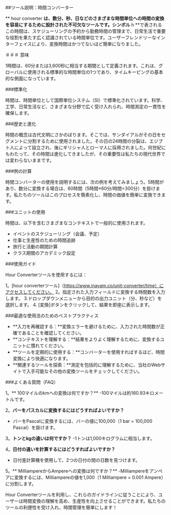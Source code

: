 ##ツール説明：時間コンバーター

** hour converter **は、数分、秒、日などのさまざまな時間単位への時間の変換を容易にするために設計された不可欠なツールです。シンボル** h **で表されるこの時間は、スケジューリングの予約から勤務時間の管理まで、日常生活で重要な役割を果たす広く認識されている時間単位です。ユーザーフレンドリーなインターフェイスにより、変換時間はかつてないほど簡単になりました。

＃＃＃ 意味

1時間は、60分または3,600秒に相当する期間として定義されます。これは、グローバルに使用される標準的な時間単位の1つであり、タイムキーピングの基本的な側面になっています。

###標準化

時間は、時間単位として国際単位システム（SI）で標準化されています。科学、工学、日常生活など、さまざまな分野で広く受け入れられ、時間測定の一貫性を確保します。

###歴史と進化

時間の概念は古代文明にさかのぼります。そこでは、サンダイアルがその日をセグメントに分割するために使用されました。その日の24時間の分裂は、エジプト人によって設立され、後にギリシャ人とローマ人に採用されました。何世紀にもわたって、その時間は進化してきましたが、その重要性は私たちの現代世界では変わらないままです。

###例の計算

時間コンバーターの使用を説明するには、次の例を考えてみましょう。5時間があり、数分に変換する場合は、60時間（5時間×60分/時間=​​ 300分）を掛けます。私たちのツールはこのプロセスを簡素化し、時間の価値を簡単に変換できます。

###ユニットの使用

時間は、以下を含むさまざまなコンテキストで一般的に使用されます。

- イベントのスケジューリング（会議、予定）
- 仕事と生産性のための時間追跡
- 旅行と活動の期間計算
- クラス期間のアカデミック設定

###使用ガイド

Hour Converterツールを使用するには：

1。[hour converterツール]（https://www.inayam.co/unit-converter/time）にアクセスしてください。
2。指定された入力フィールドに変換する時間数を入力します。
3.ドロップダウンメニューから目的の出力ユニット（分、秒など）を選択します。
4. [変換]ボタンをクリックして、結果を即座に表示します。

###最適な使用法のためのベストプラクティス

-  **入力を再確認する：**変換エラーを避けるために、入力された時間数が正確であることを確認してください。
-  **コンテキストを理解する：**結果をよりよく理解するために、変換するユニットに慣れてください。
-  **ツールを定期的に使用する：**コンバーターを使用すればするほど、時間変換により快適になります。
-  **関連するツールを探索：**測定を包括的に理解するために、当社のWebサイトで入手可能なその他の変換ツールをチェックしてください。

###よくある質問（FAQ）

1。** 100マイルのkmへの変換は何ですか？**
-100マイルは約160.93キロメートルです。

2。**バーをパスカルに変換するにはどうすればよいですか？**
- バーをPascalに変換するには、バーの値に100,000（1 bar = 100,000 Pascal）を掛けます。

3。**トンとkgの違いは何ですか？**
-1トンは1,000キログラムに相当します。

4。**日付の違いを計算するにはどうすればよいですか？**
- 日付差計算機を使用して、2つの日付の間の日数を見つけます。

5。** MilliampereからAmpereへの変換は何ですか？**
-Milliampereをアンペアに変換するには、Milliampereの値を1,000（1 Milliampere = 0.001 Ampere）に分割します。

Hour Converterツールを利用し、これらのガイドラインに従うことにより、ユーザーは時間変換の理解を高め、生産性を向上させることができます。私たちのツールの利便性を受け入れ、時間管理を簡単にします！